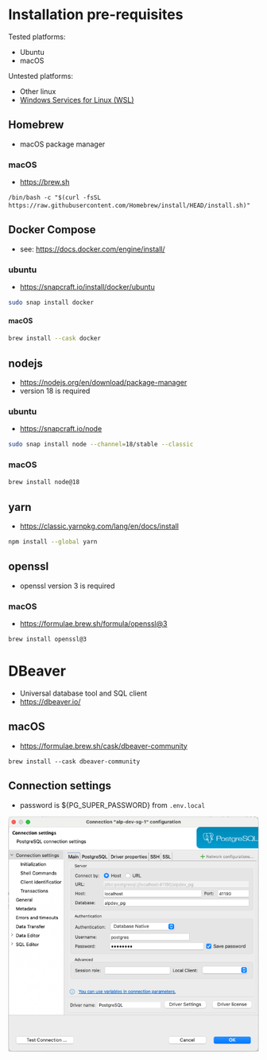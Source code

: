 # Installation pre-requisites

Tested platforms:

- Ubuntu
- macOS

Untested platforms:

- Other linux
- [Windows Services for Linux (WSL)](https://learn.microsoft.com/en-us/windows/wsl/install)

## Homebrew

- macOS package manager

### macOS

- https://brew.sh

```
/bin/bash -c "$(curl -fsSL https://raw.githubusercontent.com/Homebrew/install/HEAD/install.sh)"
```

## Docker Compose

- see: https://docs.docker.com/engine/install/

### ubuntu

- https://snapcraft.io/install/docker/ubuntu

```bash
sudo snap install docker
```

#### macOS

```bash
brew install --cask docker
```

## nodejs

- https://nodejs.org/en/download/package-manager
- version 18 is required

### ubuntu

- https://snapcraft.io/node

```bash
sudo snap install node --channel=18/stable --classic
```

### macOS

```bash
brew install node@18
```

## yarn

- https://classic.yarnpkg.com/lang/en/docs/install

```bash
npm install --global yarn
```

## openssl

- openssl version 3 is required

### macOS

- https://formulae.brew.sh/formula/openssl@3

```bash
brew install openssl@3
```

# DBeaver

- Universal database tool and SQL client
- https://dbeaver.io/

## macOS

- https://formulae.brew.sh/cask/dbeaver-community

```
brew install --cask dbeaver-community
```

## Connection settings

- password is ${PG_SUPER_PASSWORD} from `.env.local`

![connection-settings](../images/dbeaver/connection-settings.png)
